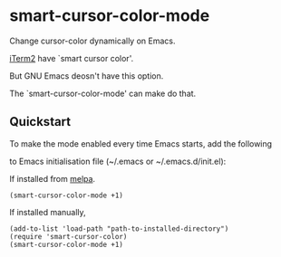 smart-cursor-color-mode
============================

Change cursor-color dynamically on Emacs.

[iTerm2](http://www.iterm2.com/#/section/home) have `smart cursor color'.

But GNU Emacs deosn't have this option.

The `smart-cursor-color-mode' can make do that.

Quickstart
----------

To make the mode enabled every time Emacs starts, add the following

to Emacs initialisation file (~/.emacs or ~/.emacs.d/init.el):

If installed from [melpa](http://melpa.milkbox.net).

    (smart-cursor-color-mode +1)

If installed manually,

    (add-to-list 'load-path "path-to-installed-directory")
    (require 'smart-cursor-color)
    (smart-cursor-color-mode +1)
